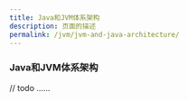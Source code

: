 ```yaml
---
title: Java和JVM体系架构
description: 页面的描述
permalink: /jvm/jvm-and-java-architecture/
---
```



### Java和JVM体系架构

// todo ……
